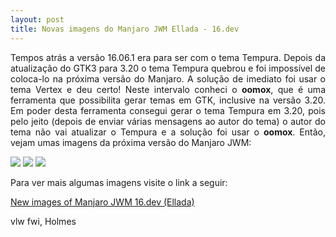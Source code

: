 ```yaml
---
layout: post
title: Novas imagens do Manjaro JWM Ellada - 16.dev
---
```


<p style="text-align: justify;">Tempos atrás a versão 16.06.1 era para ser com o tema Tempura. Depois da atualização do GTK3 para 3.20 o tema Tempura quebrou e foi impossível de coloca-lo na próxima versão do Manjaro. A solução de imediato foi usar o tema Vertex e deu certo! Neste intervalo conheci o <strong>oomox</strong>, que é uma ferramenta que possibilita gerar temas em GTK, inclusive na versão 3.20. Em poder desta ferramenta consegui gerar o tema Tempura em 3.20, pois pelo jeito (depois de enviar várias mensagens ao autor do tema) o autor do tema não vai atualizar o Tempura e a solução foi usar o <strong>oomox</strong>. Então, vejam umas imagens da próxima versão do Manjaro JWM:</p>

<img src="http://i.imgur.com/ciReP70.png">

<img src="http://i.imgur.com/HHA5liE.png">

<img src="http://i.imgur.com/0Is4u8u.png">

<p style="text-align: justify;">Para ver mais algumas imagens visite o link a seguir:</p>

<a href="https://forum.manjaro.org/t/new-images-of-manjaro-jwm-16-dev-ellada/4740/1">New images of Manjaro JWM 16.dev (Ellada)</a>

vlw fwi, Holmes
